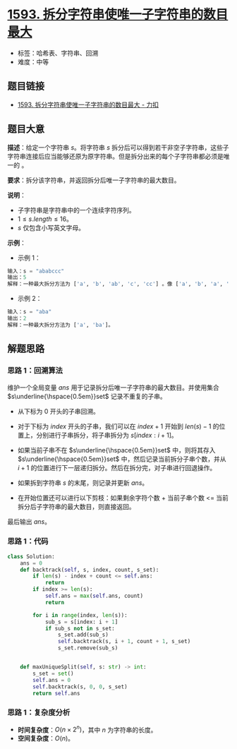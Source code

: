 # [1593. 拆分字符串使唯一子字符串的数目最大](https://leetcode.cn/problems/split-a-string-into-the-max-number-of-unique-substrings/)

- 标签：哈希表、字符串、回溯
- 难度：中等

## 题目链接

- [1593. 拆分字符串使唯一子字符串的数目最大 - 力扣](https://leetcode.cn/problems/split-a-string-into-the-max-number-of-unique-substrings/)

## 题目大意

**描述**：给定一个字符串 $s$。将字符串 $s$ 拆分后可以得到若干非空子字符串，这些子字符串连接后应当能够还原为原字符串。但是拆分出来的每个子字符串都必须是唯一的 。

**要求**：拆分该字符串，并返回拆分后唯一子字符串的最大数目。

**说明**：

- 子字符串是字符串中的一个连续字符序列。
- $1 \le s.length \le 16$。
- $s$ 仅包含小写英文字母。

**示例**：

- 示例 1：

```python
输入：s = "ababccc"
输出：5
解释：一种最大拆分方法为 ['a', 'b', 'ab', 'c', 'cc'] 。像 ['a', 'b', 'a', 'b', 'c', 'cc'] 这样拆分不满足题目要求，因为其中的 'a' 和 'b' 都出现了不止一次。
```

- 示例 2：

```python
输入：s = "aba"
输出：2
解释：一种最大拆分方法为 ['a', 'ba']。
```

## 解题思路

### 思路 1：回溯算法

维护一个全局变量 $ans$ 用于记录拆分后唯一子字符串的最大数目。并使用集合 $s\underline{\hspace{0.5em}}set$ 记录不重复的子串。

- 从下标为 $0$ 开头的子串回溯。
- 对于下标为 $index$ 开头的子串，我们可以在 $index + 1$ 开始到 $len(s) - 1$ 的位置上，分别进行子串拆分，将子串拆分为 $s[index: i + 1]$。

- 如果当前子串不在 $s\underline{\hspace{0.5em}}set$ 中，则将其存入 $s\underline{\hspace{0.5em}}set$ 中，然后记录当前拆分子串个数，并从 $i + 1$ 的位置进行下一层递归拆分。然后在拆分完，对子串进行回退操作。
- 如果拆到字符串 $s$ 的末尾，则记录并更新 $ans$。
- 在开始位置还可以进行以下剪枝：如果剩余字符个数 + 当前子串个数 <= 当前拆分后子字符串的最大数目，则直接返回。

最后输出 $ans$。

### 思路 1：代码

```python
class Solution:
    ans = 0
    def backtrack(self, s, index, count, s_set):
        if len(s) - index + count <= self.ans:
            return 
        if index >= len(s):
            self.ans = max(self.ans, count)
            return

        for i in range(index, len(s)):
            sub_s = s[index: i + 1]
            if sub_s not in s_set:
                s_set.add(sub_s)
                self.backtrack(s, i + 1, count + 1, s_set)
                s_set.remove(sub_s)


    def maxUniqueSplit(self, s: str) -> int:
        s_set = set()
        self.ans = 0
        self.backtrack(s, 0, 0, s_set)
        return self.ans
```

### 思路 1：复杂度分析

- **时间复杂度**：$O(n \times 2^n)$，其中 $n$ 为字符串的长度。
- **空间复杂度**：$O(n)$。

